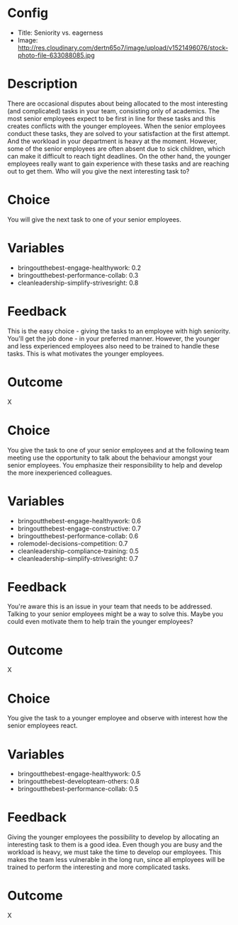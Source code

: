 # Config
 - Title: Seniority vs. eagerness 
 - Image: http://res.cloudinary.com/dertn65o7/image/upload/v1521496076/stock-photo-file-633088085.jpg

# Description

There are occasional disputes about being allocated to the most interesting (and complicated) tasks in your team, consisting only of academics. The most senior employees expect to be first in line for these tasks and this creates conflicts with the younger employees. When the senior employees conduct these tasks, they are solved to your satisfaction at the first attempt. And the workload in your department is heavy at the moment. However, some of the senior employees are often absent due to sick children, which can make it difficult to reach tight deadlines. On the other hand, the younger employees really want to gain experience with these tasks and are reaching out to get them. Who will you give the next interesting task to?

# Choice
You will give the next task to one of your senior employees.

# Variables
- bringoutthebest-engage-healthywork: 0.2
- bringoutthebest-performance-collab: 0.3
- cleanleadership-simplify-strivesright: 0.8

# Feedback
This is the easy choice - giving the tasks to an employee with high seniority. You'll get the job done - in your preferred manner. However, the younger and less experienced employees also need to be trained to handle these tasks. This is what motivates the younger employees.

# Outcome
X

# Choice
You give the task to one of your senior employees and at the following team meeting  use the opportunity to talk about the behaviour amongst your senior employees. You emphasize their responsibility to help and develop the more inexperienced colleagues. 

# Variables
- bringoutthebest-engage-healthywork: 0.6
- bringoutthebest-engage-constructive: 0.7
- bringoutthebest-performance-collab: 0.6
- rolemodel-decisions-competition: 0.7
- cleanleadership-compliance-training: 0.5
- cleanleadership-simplify-strivesright: 0.7

# Feedback
You're aware this is an issue in your team that needs to be addressed. Talking to your senior employees might be a way to solve this. Maybe you could even motivate them to help train the younger employees?

# Outcome
X

# Choice
You give the task to a younger employee and observe with interest how the senior employees react.      

# Variables
- bringoutthebest-engage-healthywork: 0.5
- bringoutthebest-developteam-others: 0.8
- bringoutthebest-performance-collab: 0.5

# Feedback
Giving the younger employees the possibility to develop by allocating an interesting task to them is a good idea. Even though you are busy and the workload is heavy, we must take the time to develop our employees. This makes the team less vulnerable in the long run, since all employees will be trained to perform the interesting and more complicated tasks. 

# Outcome
X

